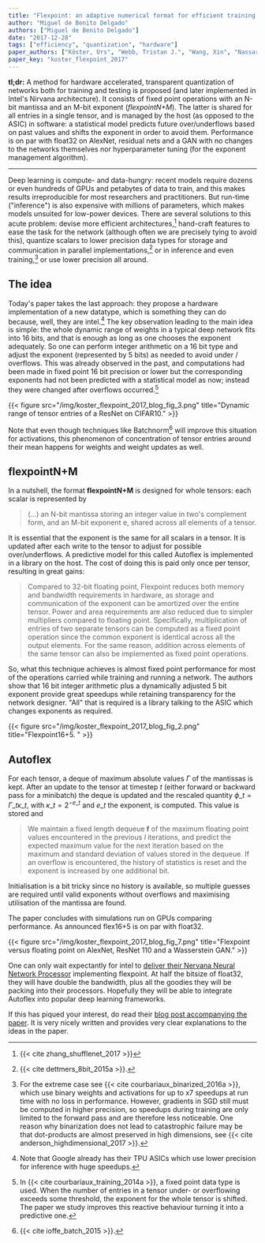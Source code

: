 ```yaml
---
title: "Flexpoint: an adaptive numerical format for efficient training of deep neural networks"
author: "Miguel de Benito Delgado"
authors: ["Miguel de Benito Delgado"]
date: "2017-12-28"
tags: ["efficiency", "quantization", "hardware"]
paper_authors: ["Köster, Urs", "Webb, Tristan J.", "Wang, Xin", "Nassar, Marcel", "Bansal, Arjun K.", "Constable, William H.", "Elibol, Oğuz H.", "Gray, Scott", "Hall, Stewart", "Hornof, Luke", "Khosrowshahi, Amir", "Kloss, Carey", "Pai, Ruby J.", "Rao, Naveen"]
paper_key: "koster_flexpoint_2017"
---
```


**tl;dr:** A method for hardware accelerated, transparent quantization of 
networks both for training and testing is proposed (and later implemented in 
Intel's Nirvana architecture). It consists of fixed point operations with an 
N-bit mantissa and an M-bit exponent (*flexpointN+M*). The latter is shared for 
all entries in a single tensor, and is managed by the host (as opposed to the 
ASIC) in software: a statistical model predicts future over/underflows based on 
past values and shifts the exponent in order to avoid them. Performance is on 
par with float32 on AlexNet, residual nets and a GAN with no changes to the 
networks themselves nor hyperparameter tuning (for the exponent management 
algorithm).

---

Deep learning is compute- and data-hungry: recent models require dozens or 
even hundreds of GPUs and petabytes of data to train, and this makes results 
irreproducible for most researchers and practitioners. But run-time 
("inference") is also expensive with millions of parameters, which makes 
models unsuited for low-power devices. There are several solutions to this 
acute problem: devise more efficient architectures,[^1] hand-craft features to 
ease the task for the network (although often we are precisely tying to avoid 
this), quantize scalars to lower precision data types for storage and 
communication in parallel implementations,[^2] or in inference and even 
training,[^3] or use lower precision all around.

## The idea

Today's paper takes the last approach: they propose a hardware implementation 
of a new datatype, which is something they can do because, well, they are 
intel.[^4] The key observation leading to the main idea is simple: the whole 
dynamic range of weights in a typical deep network fits into 16 bits, and that 
is enough as long as one chooses the exponent adequately. So one can perform 
integer arithmetic on a 16 bit type and adjust the exponent (represented by 5 
bits) as needed to avoid under / overflows. This was already observed in the 
past, and computations had been made in fixed point 16 bit precision or lower 
but the corresponding exponents had not been predicted with a statistical model 
as now; instead they were changed after overflows occurred.[^5]

{{< figure src="/img/koster_flexpoint_2017_blog_fig_3.png" 
         title="Dynamic range of tensor entries of a ResNet on CIFAR10." >}}

Note that even though techniques like Batchnorm[^6] will improve this 
situation for activations, this phenomenon of concentration of tensor entries 
around their mean happens for weights and weight updates as well.

## flexpointN+M

In a nutshell, the format **flexpointN+M** is designed for whole tensors: each 
scalar is represented by

> (...) an N-bit mantissa storing an integer value in two's complement form, and 
> an M-bit exponent e, shared across all elements of a tensor.

It is essential that the exponent is the same for all scalars in a tensor. It 
is updated after each write to the tensor to adjust for possible 
over/underflows. A predictive model for this called Autoflex is implemented in 
a library on the host. The cost of doing this is paid only once per tensor, 
resulting in great gains:

> Compared to 32-bit floating point, Flexpoint reduces both memory and bandwidth 
> requirements in hardware, as storage and communication of the exponent can be 
> amortized over the entire tensor. Power and area requirements are also 
> reduced due to simpler multipliers compared to floating point. Specifically, 
> multiplication of entries of two separate tensors can be computed as a fixed 
> point operation since the common exponent is identical across all the output 
> elements. For the same reason, addition across elements of the same tensor 
> can also be implemented as fixed point operations.

So, what this technique achieves is almost fixed point performance for most of 
the operations carried while training and running a network. The authors show 
that 16 bit integer arithmetic plus a dynamically adjusted 5 bit exponent 
provide great speedups while retaining transparency for the network designer. 
"All" that is required is a library talking to the ASIC which changes 
exponents as required.

{{< figure src="/img/koster_flexpoint_2017_blog_fig_2.png" 
         title="Flexpoint16+5. " >}}

## Autoflex

For each tensor, a deque of maximum absolute values $\Gamma$ of the mantissas 
is kept. After an update to the tensor at timestep $t$ (either forward or 
backward pass for a minibatch) the deque is updated and the rescaled quantity 
$\phi \_{t} = \Gamma \_{t} \kappa \_{t}$, with $\kappa \_{t} = 2^{- e\_{t}}$ 
and $e\_{t}$ the exponent, is computed. This value is stored and

> We maintain a fixed length dequeue **f** of the maximum floating point values 
> encountered in the previous $l$ iterations, and predict the expected maximum 
> value for the next iteration based on the maximum and standard deviation of 
> values stored in the dequeue. If an overflow is encountered, the history of 
> statistics is reset and the exponent is increased by one additional bit.

Initialisation is a bit tricky since no history is available, so multiple 
guesses are required until valid exponents without overflows and maximising 
utilisation of the mantissa are found.

The paper concludes with simulations run on GPUs comparing performance. As 
announced flex16+5 is on par with float32.

{{< figure src="/img/koster_flexpoint_2017_blog_fig_7.png"
         title="Flexpoint versus floating point on AlexNet, ResNet 110 and a Wasserstein GAN." >}}

One can only wait expectantly for intel to [deliver their Nervana 
Neural Network Processor](https://www.intelnervana.com/intel-nervana-neural-network-processor-architecture-update/)
implementing flexpoint. At half the bitsize of float32, they will have
double the bandwidth, plus all the goodies they will be packing into
their processors. Hopefully they will be able to integrate Autoflex
into popular deep learning frameworks.

If this has piqued your interest, do read their [blog post accompanying the 
paper](https://www.intelnervana.com/flexpoint-numerical-innovation-underlying-intel-nervana-neural-network-processor/). 
It is very nicely written and provides very clear explanations to the ideas in 
the paper.


[^1]: {{< cite zhang_shufflenet_2017 >}}
[^2]: {{< cite dettmers_8bit_2015a >}}.
[^3]: For the extreme case see {{< cite courbariaux_binarized_2016a >}}, which use binary weights and activations for up to x7 speedups at run time with no loss in performance. However, gradients in SGD still must be computed in higher precision, so speedups during training are only limited to the forward pass and are therefore less noticeable. One reason why binarization does not lead to catastrophic failure may be that dot-products are almost preserved in high dimensions, see {{< cite anderson_highdimensional_2017 >}}.
[^4]: Note that Google already has their TPU ASICs which use lower precision for inference with huge speedups.
[^5]: In {{< cite courbariaux_training_2014a >}}, a fixed point data type is used. When the number of entries in a tensor under- or overflowing exceeds some threshold, the exponent for the whole tensor is shifted. The paper we study improves this reactive behaviour turning it into a predictive one.
[^6]: {{< cite ioffe_batch_2015 >}}.
